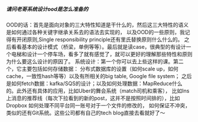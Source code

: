 #####  请问老哥系统设计ood是怎么准备的


OOD的话：首先是面向对象的三大特性知道是干什么的，然后这三大特性的语义是如何通过各种关键字继承关系去的语法去实现的，
以及OOD的一些原则，我记得有开闭原则,Single responsibility principle还有里氏替换原则什么什么的。
之后看看基本的设计模式（桥梁，单例等等）。最后就是读case，很典型的有设计一个电梯和设计一个停车场，看多了就有感觉了，就可以更好的理解那些特性和原则为什么要这么设计的原因了。
系统设计：第一个你可以去上些这样的课。第二个，它主要包括如何存储数据：
分布式数据库的设置（如何scale up，如何cache，一致性hash等等）以及有所相关的big table, Google file system；
之后是如何fetch数据：kafka/SQS的设计；以及如何处理数据：MapReduce什么的。此外还有具体的应用，比如Uber的舞会系统（match司机和乘客），
比如Ins上消息的推荐线（每次下拉看到的新的post，这并不是按照时间排的），比如Dropbox 如何处理不同平台同一账号对于一个文件的修改的，
如何保证不冲突，类似的还有Git系统。这些公司都有自己的tech blog直接去看就好了～
